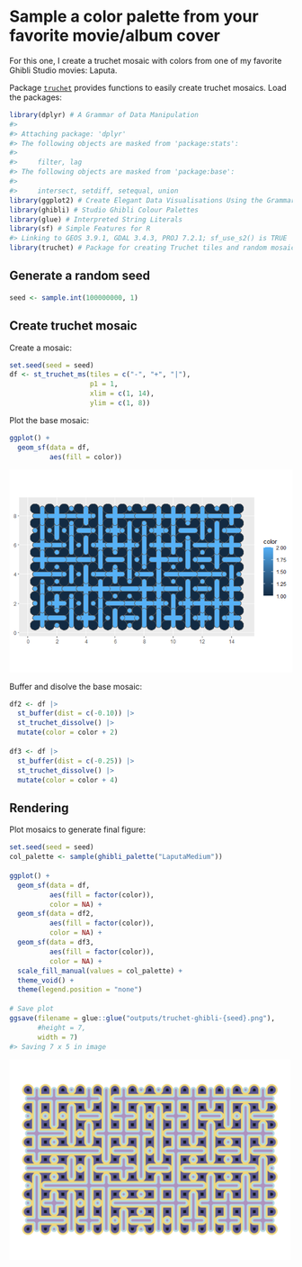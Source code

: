 
<!-- README.md is generated from README.Rmd. Please edit that file -->

# Sample a color palette from your favorite movie/album cover

<!-- badges: start -->
<!-- badges: end -->

For this one, I create a truchet mosaic with colors from one of my
favorite Ghibli Studio movies: Laputa.

Package [`truchet`](https://paezha.github.io/truchet/index.html)
provides functions to easily create truchet mosaics. Load the packages:

``` r
library(dplyr) # A Grammar of Data Manipulation
#> 
#> Attaching package: 'dplyr'
#> The following objects are masked from 'package:stats':
#> 
#>     filter, lag
#> The following objects are masked from 'package:base':
#> 
#>     intersect, setdiff, setequal, union
library(ggplot2) # Create Elegant Data Visualisations Using the Grammar of Graphics
library(ghibli) # Studio Ghibli Colour Palettes
library(glue) # Interpreted String Literals 
library(sf) # Simple Features for R
#> Linking to GEOS 3.9.1, GDAL 3.4.3, PROJ 7.2.1; sf_use_s2() is TRUE
library(truchet) # Package for creating Truchet tiles and random mosaics
```

## Generate a random seed

``` r
seed <- sample.int(100000000, 1)
```

## Create truchet mosaic

Create a mosaic:

``` r
set.seed(seed = seed)
df <- st_truchet_ms(tiles = c("-", "+", "|"),
                    p1 = 1,
                    xlim = c(1, 14),
                    ylim = c(1, 8))
```

Plot the base mosaic:

``` r
ggplot() +
  geom_sf(data = df,
          aes(fill = color))
```

![](README_files/figure-gfm/unnamed-chunk-4-1.png)<!-- -->

Buffer and disolve the base mosaic:

``` r
df2 <- df |>
  st_buffer(dist = c(-0.10)) |>
  st_truchet_dissolve() |>
  mutate(color = color + 2)

df3 <- df |>
  st_buffer(dist = c(-0.25)) |>
  st_truchet_dissolve() |>
  mutate(color = color + 4)
```

## Rendering

Plot mosaics to generate final figure:

``` r
set.seed(seed = seed)
col_palette <- sample(ghibli_palette("LaputaMedium"))

ggplot() +
  geom_sf(data = df,
          aes(fill = factor(color)),
          color = NA) + 
  geom_sf(data = df2,
          aes(fill = factor(color)),
          color = NA) + 
  geom_sf(data = df3,
          aes(fill = factor(color)),
          color = NA) +
  scale_fill_manual(values = col_palette) +
  theme_void() +
  theme(legend.position = "none")

# Save plot
ggsave(filename = glue::glue("outputs/truchet-ghibli-{seed}.png"),
       #height = 7,
       width = 7)
#> Saving 7 x 5 in image
```

<img src="outputs/truchet-ghibli-91286363.png" width="500px" />

